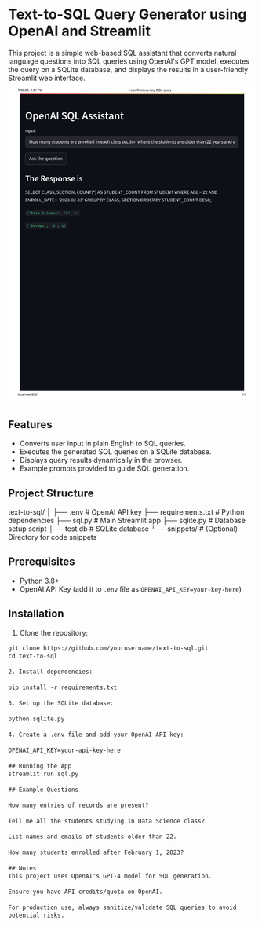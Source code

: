 ﻿# Text-to-SQL Query Generator using OpenAI and Streamlit

This project is a simple web-based SQL assistant that converts natural language questions into SQL queries using OpenAI's GPT model, executes the query on a SQLite database, and displays the results in a user-friendly Streamlit web interface.
![Website Screenshot](snippets/streamlit_page-0001.jpg)

## Features

- Converts user input in plain English to SQL queries.
- Executes the generated SQL queries on a SQLite database.
- Displays query results dynamically in the browser.
- Example prompts provided to guide SQL generation.

## Project Structure

text-to-sql/
│
├── .env # OpenAI API key
├── requirements.txt # Python dependencies
├── sql.py # Main Streamlit app
├── sqlite.py # Database setup script
├── test.db # SQLite database
└── snippets/ # (Optional) Directory for code snippets

## Prerequisites

- Python 3.8+
- OpenAI API Key (add it to `.env` file as `OPENAI_API_KEY=your-key-here`)

## Installation

1. Clone the repository:

```
git clone https://github.com/yourusername/text-to-sql.git
cd text-to-sql

2. Install dependencies:

pip install -r requirements.txt

3. Set up the SQLite database:

python sqlite.py

4. Create a .env file and add your OpenAI API key:

OPENAI_API_KEY=your-api-key-here

## Running the App
streamlit run sql.py

## Example Questions

How many entries of records are present?

Tell me all the students studying in Data Science class?

List names and emails of students older than 22.

How many students enrolled after February 1, 2023?

## Notes
This project uses OpenAI's GPT-4 model for SQL generation.

Ensure you have API credits/quota on OpenAI.

For production use, always sanitize/validate SQL queries to avoid potential risks.
